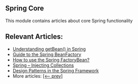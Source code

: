 ## Spring Core

This module contains articles about core Spring functionality

## Relevant Articles:

- [Understanding getBean() in Spring](https://www.baeldung.com/spring-getbean)
- [Guide to the Spring BeanFactory](https://www.baeldung.com/spring-beanfactory)
- [How to use the Spring FactoryBean?](https://www.baeldung.com/spring-factorybean)
- [Spring – Injecting Collections](https://www.baeldung.com/spring-injecting-collections)
- [Design Patterns in the Spring Framework](https://www.baeldung.com/spring-framework-design-patterns)
- More articles: [[<-- prev]](/spring-core-2)
